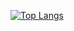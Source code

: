 [![Top Langs](https://github-readme-stats.vercel.app/api/top-langs/?username=wonhochoi1)](https://github.com/wonhochoi1/github-readme-stats)

